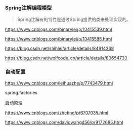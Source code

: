 ### Spring注解编程模型

> Spring注解有的特性是通过Spring提供的类来处理实现的。

https://www.cnblogs.com/binarylei/p/10415539.html

https://www.cnblogs.com/binarylei/p/10415585.html

https://blog.csdn.net/shihlei/article/details/84914268



https://blog.csdn.net/wolfcode_cn/article/details/80654730

### 自动配置

https://www.cnblogs.com/leihuazhe/p/7743479.html

spring.factories

启动原理

https://www.cnblogs.com/zheting/p/6707035.html

https://www.cnblogs.com/davidwang456/p/9172685.html